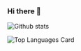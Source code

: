 ### Hi there 👋

<!--
**fatihsahin3/fatihsahin3** is a ✨ _special_ ✨ repository because its `README.md` (this file) appears on your GitHub profile.

Here are some ideas to get you started:

- 🔭 I’m currently working on ...
- 🌱 I’m currently learning ...
- 👯 I’m looking to collaborate on ...
- 🤔 I’m looking for help with ...
- 💬 Ask me about ...
- 📫 How to reach me: ...
- 😄 Pronouns: ...
- ⚡ Fun fact: ...
-->

![Github stats](https://github-readme-stats.vercel.app/api?username=fatihsahin3&theme=highcontrast&show_icons=true&count_private=true)

![Top Languages Card](https://github-readme-stats.vercel.app/api/top-langs/?username=fatihsahin3)
